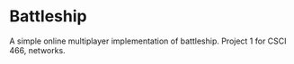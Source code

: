 # Battleship
A simple online multiplayer implementation of battleship. Project 1 for CSCI 466, networks.
